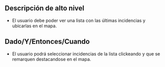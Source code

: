 ## Descripción de alto nivel

* El usuario debe poder ver una lista con las últimas incidencias y ubicarlas en el mapa.

## Dado/Y/Entonces/Cuando

* El usuario podrá seleccionar incidencias de la lista clickeando y que se remarquen destacandose en el mapa.
